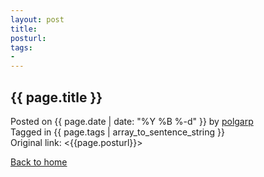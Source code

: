 ```yaml
---
layout: post
title: 
posturl: 
tags: 
- 
---
```


## {{ page.title }}
Posted on {{ page.date | date: "%Y %B %-d" }} by <a href="https://twitter.com/polgarp">polgarp</a>  
Tagged in {{ page.tags | array_to_sentence_string }}  
Original link: <{{page.posturl}}>  



<!--more-->
<a href="{{ site.baseurl }}">Back to home</a>
